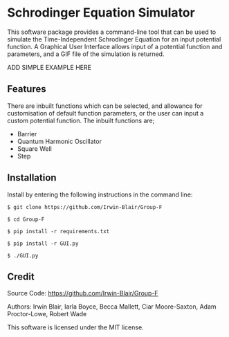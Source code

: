# Schrodinger Equation Simulator

This software package provides a command-line tool that can be used to simulate the Time-Independent Schrodinger Equation for an input potential function. A Graphical User Interface allows input of a potential function and parameters, and a GIF file of the simulation is returned.

ADD SIMPLE EXAMPLE HERE

Features
--------

There are inbuilt functions which can be selected, and allowance for customisation of default function parameters, or the user can input a custom potential function.
The inbuilt functions are;
* Barrier
* Quantum Harmonic Oscillator
* Square Well
* Step


Installation
------------

Install by entering the following instructions in the command line:

`$ git clone https://github.com/Irwin-Blair/Group-F`

`$ cd Group-F`

`$ pip install -r requirements.txt`

`$ pip install -r GUI.py`

`$ ./GUI.py`
  
  
Credit
------

Source Code: https://github.com/Irwin-Blair/Group-F

Authors: Irwin Blair, Iarla Boyce, Becca Mallett, Ciar Moore-Saxton, Adam Proctor-Lowe, Robert Wade

This software is licensed under the MIT license.

